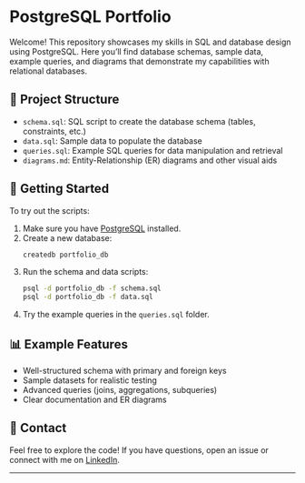 # PostgreSQL Portfolio

Welcome! This repository showcases my skills in SQL and database design using PostgreSQL. Here you’ll find database schemas, sample data, example queries, and diagrams that demonstrate my capabilities with relational databases.

## 📁 Project Structure

- `schema.sql`: SQL script to create the database schema (tables, constraints, etc.)
- `data.sql`: Sample data to populate the database
- `queries.sql`: Example SQL queries for data manipulation and retrieval
- `diagrams.md`: Entity-Relationship (ER) diagrams and other visual aids

## 🚀 Getting Started

To try out the scripts:

1. Make sure you have [PostgreSQL](https://www.postgresql.org/download/) installed.
2. Create a new database:
   ```bash
   createdb portfolio_db
   ```
3. Run the schema and data scripts:
   ```bash
   psql -d portfolio_db -f schema.sql
   psql -d portfolio_db -f data.sql
   ```
4. Try the example queries in the `queries.sql` folder.

## 📊 Example Features

- Well-structured schema with primary and foreign keys
- Sample datasets for realistic testing
- Advanced queries (joins, aggregations, subqueries)
- Clear documentation and ER diagrams

## 📝 Contact

Feel free to explore the code! If you have questions, open an issue or connect with me on [LinkedIn](https://www.linkedin.com/in/etienobong-edo).

---

```
